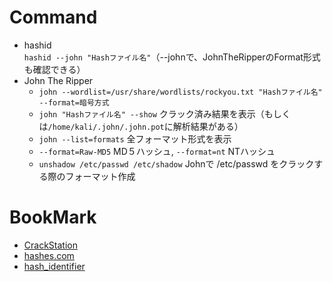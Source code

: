 # Command
- hashid  
  `hashid --john "Hashファイル名"`（--johnで、JohnTheRipperのFormat形式も確認できる）
- John The Ripper  
  - `john --wordlist=/usr/share/wordlists/rockyou.txt "Hashファイル名" --format=暗号方式`  
  - `john "Hashファイル名" --show` クラック済み結果を表示（もしくは`/home/kali/.john/.john.pot`に解析結果がある）
  - `john --list=formats` 全フォーマット形式を表示
  - `--format=Raw-MD5` MD５ハッシュ, `--format=nt` NTハッシュ
  - `unshadow /etc/passwd /etc/shadow` Johnで /etc/passwd をクラックする際のフォーマット作成
# BookMark
- [CrackStation](https://crackstation.net/)
- [hashes.com](https://hashes.com/en/decrypt/hash)
- [hash_identifier](https://hashes.com/en/tools/hash_identifier)
